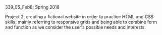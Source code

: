 339_05_Feb8; Spring 2018

Project 2: creating a fictional website in order to practice HTML and CSS skills; mainly referring to responsive grids and being able to combine form and function as we consider the user's possible needs and interests.
